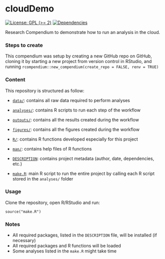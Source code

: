 <!-- README.md is generated from README.Rmd. Please edit that file -->

# cloudDemo

<!-- badges: start -->

[![License: GPL (&gt;=
2)](https://img.shields.io/badge/License-GPL%20%28%3E%3D%202%29-blue.svg)](https://choosealicense.com/licenses/gpl-2.0/)
[![Dependencies](https://img.shields.io/badge/dependencies-7/106-orange?style=flat)](#)
<!-- badges: end -->

Research Compendium to demonstrate how to run an analysis in the cloud.

### Steps to create

This compendium was setup by creating a new GitHub repo on GitHub,
cloning it by starting a new project from version control in RStudio,
and running
`rcompendium::new_compendium(create_repo = FALSE, renv = TRUE)`

### Content

This repository is structured as follow:

-   [`data/`](https://github.com/see24/cloudDemo/tree/master/data):
    contains all raw data required to perform analyses

-   [`analyses/`](https://github.com/see24/cloudDemo/tree/master/analyses/):
    contains R scripts to run each step of the workflow

-   [`outputs/`](https://github.com/see24/cloudDemo/tree/master/outputs):
    contains all the results created during the workflow

-   [`figures/`](https://github.com/see24/cloudDemo/tree/master/figures):
    contains all the figures created during the workflow

-   [`R/`](https://github.com/see24/cloudDemo/tree/master/R): contains R
    functions developed especially for this project

-   [`man/`](https://github.com/see24/cloudDemo/tree/master/man):
    contains help files of R functions

-   [`DESCRIPTION`](https://github.com/see24/cloudDemo/tree/master/DESCRIPTION):
    contains project metadata (author, date, dependencies, etc.)

-   [`make.R`](https://github.com/see24/cloudDemo/tree/master/make.R):
    main R script to run the entire project by calling each R script
    stored in the `analyses/` folder

### Usage

Clone the repository, open R/RStudio and run:

    source("make.R")

### Notes

-   All required packages, listed in the `DESCRIPTION` file, will be
    installed (if necessary)
-   All required packages and R functions will be loaded
-   Some analyses listed in the `make.R` might take time

